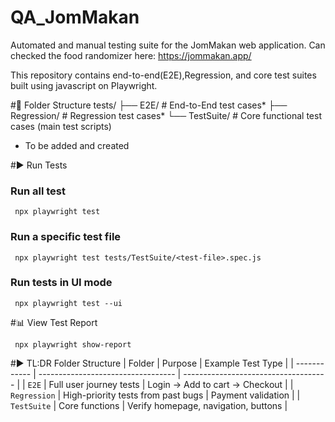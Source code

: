 # QA_JomMakan

Automated and manual testing suite for the JomMakan web application.
Can checked the food randomizer here: https://jommakan.app/

This repository contains end-to-end(E2E),Regression, and core test suites built using javascript on Playwright.

#📁 Folder Structure
tests/
├── E2E/ # End-to-End test cases*
├── Regression/ # Regression test cases*
└── TestSuite/ # Core functional test cases (main test scripts)

- To be added and created

#▶️ Run Tests

### Run all test

```
 npx playwright test
```

### Run a specific test file

```
 npx playwright test tests/TestSuite/<test-file>.spec.js
```

### Run tests in UI mode

```
 npx playwright test --ui
```

#📊 View Test Report

```
 npx playwright show-report
```

#▶️ TL:DR Folder Structure
| Folder | Purpose | Example Test Type |
| ------------ | ---------------------------------- | ------------------------------------ |
| `E2E` | Full user journey tests | Login → Add to cart → Checkout |
| `Regression` | High-priority tests from past bugs | Payment validation |
| `TestSuite` | Core functions | Verify homepage, navigation, buttons |
